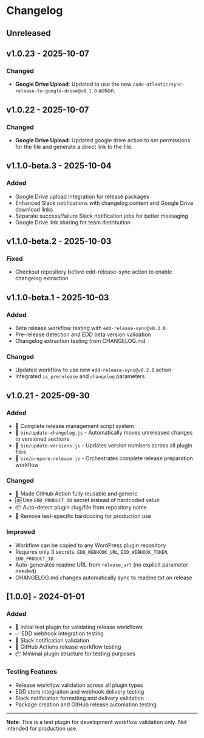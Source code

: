 # Changelog

## Unreleased

## v1.0.23 - 2025-10-07

### Changed
- **Google Drive Upload**: Updated to use the new `code-atlantic/sync-release-to-google-drive@v0.1.0` action.


## v1.0.22 - 2025-10-07

### Changed
- **Google Drive Upload**: Updated google drive action to set permissions for the file and generate a direct link to the file.


## v1.1.0-beta.3 - 2025-10-04

### Added
- Google Drive upload integration for release packages
- Enhanced Slack notifications with changelog content and Google Drive download links
- Separate success/failure Slack notification jobs for better messaging
- Google Drive link sharing for team distribution

## v1.1.0-beta.2 - 2025-10-03

### Fixed
- Checkout repository before edd-release-sync action to enable changelog extraction


## v1.1.0-beta.1 - 2025-10-03

### Added
- Beta release workflow testing with `edd-release-sync@v0.2.0`
- Pre-release detection and EDD beta version validation
- Changelog extraction testing from CHANGELOG.md

### Changed
- Updated workflow to use new `edd-release-sync@v0.2.0` action
- Integrated `is_prerelease` and `changelog` parameters

## v1.0.21 - 2025-09-30

### Added
- 📝 Complete release management script system
- 🔧 `bin/update-changelog.js` - Automatically moves unreleased changes to versioned sections
- 🔢 `bin/update-versions.js` - Updates version numbers across all plugin files
- 🚀 `bin/prepare-release.js` - Orchestrates complete release preparation workflow

### Changed
- 🔄 Made GitHub Action fully reusable and generic
- 🆔 Use `EDD_PRODUCT_ID` secret instead of hardcoded value
- 📦 Auto-detect plugin slug/file from repository name
- 🧪 Remove test-specific hardcoding for production use

### Improved
- Workflow can be copied to any WordPress plugin repository
- Requires only 3 secrets: `EDD_WEBHOOK_URL`, `EDD_WEBHOOK_TOKEN`, `EDD_PRODUCT_ID`
- Auto-generates readme URL from `release_url` (no explicit parameter needed)
- CHANGELOG.md changes automatically sync to readme.txt on release


## [1.0.0] - 2024-01-01

### Added
- 🧪 Initial test plugin for validating release workflows
- ✅ EDD webhook integration testing
- 📢 Slack notification validation
- 🚀 GitHub Actions release workflow testing
- 📦 Minimal plugin structure for testing purposes

### Testing Features
- Release workflow validation across all plugin types
- EDD store integration and webhook delivery testing
- Slack notification formatting and delivery validation
- Package creation and GitHub release automation testing

---

**Note**: This is a test plugin for development workflow validation only. Not intended for production use.